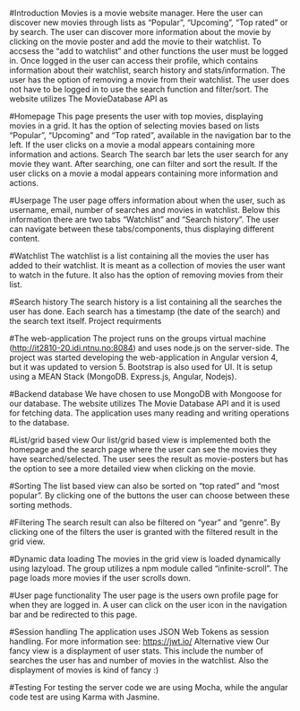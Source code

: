#Introduction
Movies is a movie website manager. Here the user can discover new movies through lists as
“Popular”, “Upcoming”, “Top rated” or by search. The user can discover more information about the
movie by clicking on the movie poster and add the movie to their watchlist. To accsess the “add to
watchlist” and other functions the user must be logged in. Once logged in the user can access their
profile, which contains information about their watchlist, search history and stats/information. The
user has the option of removing a movie from their watchlist. The user does not have to be logged in
to use the search function and filter/sort.
The website utilizes The MovieDatabase API as

#Homepage
This page presents the user with top movies, displaying movies in a grid. It has the option of selecting
movies based on lists “Popular”, “Upcoming” and “Top rated”, available in the navigation bar to the
left. If the user clicks on a movie a modal appears containing more information and actions.
Search
The search bar lets the user search for any movie they want. After searching, one can filter and sort
the result. If the user clicks on a movie a modal appears containing more information and actions.

#Userpage
The user page offers information about when the user, such as username, email, number of searches
and movies in watchlist. Below this information there are two tabs “Watchlist” and “Search history”.
The user can navigate between these tabs/components, thus displaying different content.

#Watchlist
The watchlist is a list containing all the movies the user has added to their watchlist. It is meant as a
collection of movies the user want to watch in the future. It also has the option of removing movies
from their list.

#Search history
The search history is a list containing all the searches the user has done. Each search has a timestamp
(the date of the search) and the search text itself. 
Project requirments

#The web-application
The project runs on the groups virtual machine (http://it2810-20.idi.ntnu.no:8084) and uses node.js
on the server-side. The project was started developing the web-application in Angular version 4, but
it was updated to version 5. Bootstrap is also used for UI. It is setup using a MEAN Stack (MongoDB.
Express.js, Angular, Nodejs).

#Backend database
We have chosen to use MongoDB with Mongoose for our database. The website utilizes The Movie
Database API and it is used for fetching data. The application uses many reading and writing
operations to the database.

#List/grid based view
Our list/grid based view is implemented both the homepage and the search page where the user can
see the movies they have searched/selected. The user sees the result as movie-posters but has the
option to see a more detailed view when clicking on the movie.

#Sorting
The list based view can also be sorted on “top rated” and “most popular”. By clicking one of the
buttons the user can choose between these sorting methods.

#Filtering
The search result can also be filtered on “year” and “genre”. By clicking one of the filters the user is
granted with the filtered result in the grid view.

#Dynamic data loading
The movies in the grid view is loaded dynamically using lazyload. The group utilizes a npm module
called “infinite-scroll”. The page loads more movies if the user scrolls down.

#User page functionality
The user page is the users own profile page for when they are logged in. A user can click on the user
icon in the navigation bar and be redirected to this page.

#Session handling
The application uses JSON Web Tokens as session handling. For more information see: https://jwt.io/
Alternative view
Our fancy view is a displayment of user stats. This include the number of searches the user has and
number of movies in the watchlist. Also the displayment of movies is kind of fancy :)

#Testing
For testing the server code we are using Mocha, while the angular code test are using Karma with
Jasmine.
